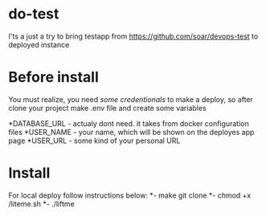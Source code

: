 # do-test
I'ts a just a try to bring testapp from https://github.com/soar/devops-test to deployed instance

# Before install
You must realize, you need *some credentionals* to make a deploy, so after clone your project make .env file and create some variables

*DATABASE_URL - actualy dont need. it takes from docker configuration files
*USER_NAME - your name, which will be shown on the deployes app page
*USER_URL - some kind of your personal URL

# Install
For local deploy follow instructions below:
    *- make git clone <thisrepo>
    *- chmod +x /liteme.sh
    *- ./liftme
  
  
